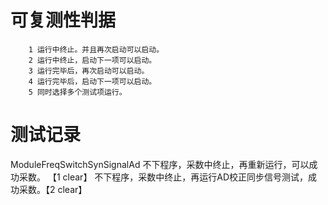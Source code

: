 # 可复测性判据
		1 运行中终止。并且再次启动可以启动。
		2 运行中终止，启动下一项可以启动。
		3 运行完毕后，再次启动可以启动。
		4 运行完毕后，启动下一项可以启动。
        5 同时选择多个测试项运行。

# 测试记录
ModuleFreqSwitchSynSignalAd
不下程序，采数中终止，再重新运行，可以成功采数。 【1 clear】
不下程序，采数中终止，再运行AD校正同步信号测试，成功采数。【2 clear】